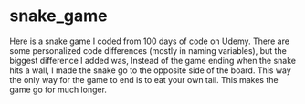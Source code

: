 # snake_game

Here is a snake game I coded from 100 days of code on Udemy. 
There are some personalized code differences (mostly in naming variables), but the biggest difference I added was,
  Instead of the game ending when the snake hits a wall, I made the snake go to the opposite side of the board. This way the only way for the game
  to end is to eat your own tail. This makes the game go for much longer.
